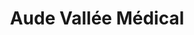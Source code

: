 ---
title: "Aude Vallée Médical"
url: /quillan/aude-vallee-medical/
shop: approvisionnement médical
---